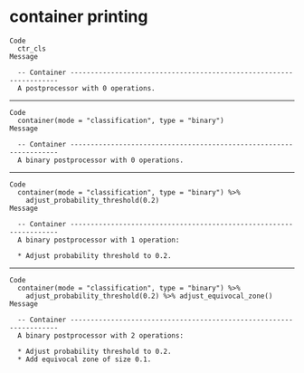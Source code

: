 # container printing

    Code
      ctr_cls
    Message
      
      -- Container -------------------------------------------------------------------
      A postprocessor with 0 operations.

---

    Code
      container(mode = "classification", type = "binary")
    Message
      
      -- Container -------------------------------------------------------------------
      A binary postprocessor with 0 operations.

---

    Code
      container(mode = "classification", type = "binary") %>%
        adjust_probability_threshold(0.2)
    Message
      
      -- Container -------------------------------------------------------------------
      A binary postprocessor with 1 operation:
      
      * Adjust probability threshold to 0.2.

---

    Code
      container(mode = "classification", type = "binary") %>%
        adjust_probability_threshold(0.2) %>% adjust_equivocal_zone()
    Message
      
      -- Container -------------------------------------------------------------------
      A binary postprocessor with 2 operations:
      
      * Adjust probability threshold to 0.2.
      * Add equivocal zone of size 0.1.

